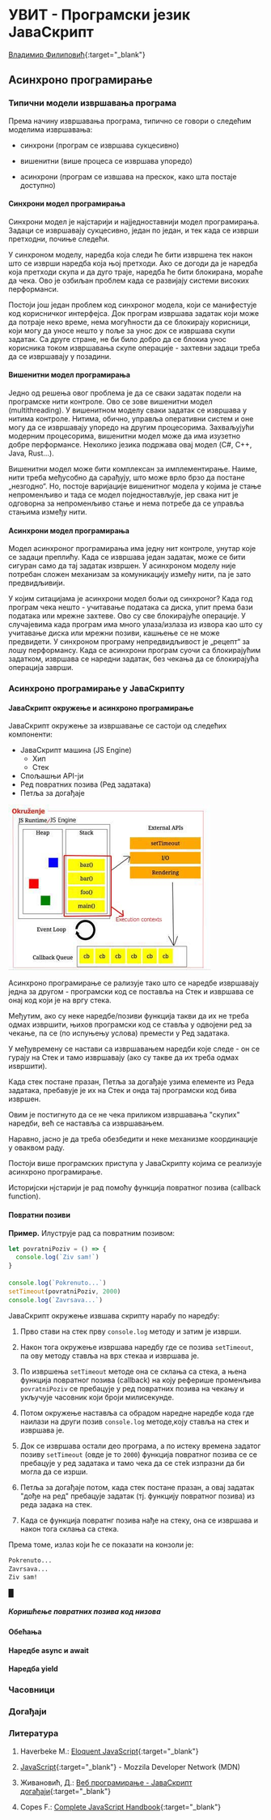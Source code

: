 
# УВИТ - Програмски језик ЈаваСкрипт

[Владимир Филиповић](https://vladofilipovic.github.io/index-cy.html){:target="_blank"}

## Асинхроно програмирање

### Типични модели извршавања програма

Према начину извршавања програма, типично се говори о следећим  моделима извршавања:

- синхрони (програм се извршава сукцесивно)

- вишенитни (више процеса се извршава упоредо)

- асинхрони (програм се извшава на прескок, како шта постаје доступно)

#### Синхрони модел програмирања

Синхрони модел је најстарији и најједноставнији модел про­грамирања. Задаци се извршавају сукцесивно, један по један, и тек када се изврши претходни, почиње следећи.

У синхроном моделу, наредба која следи ће бити извршена тек након што се изврши наредба која њој претходи. Ако се догоди да је наредба која претходи скупа и да дуго траје, наредба ће бити бло­кирана, мораће да чека. Ово је озбиљан проблем када се развијају системи високих перформанси.

Постоји још један проблем код синхроног модела, који се манифестује код корисничког интерфејса. Док програм извршава задатак који може да потраје неко време, нема могућности да се бло­кирају корисници, који могу да уносе нешто у поље за унос док се извршава скупи задатак. Са друге стране, не би било добро да се блокиа унос корисника током извршавања скупе операције - захтевни задаци треба да се извршавају у позадини.

#### Вишенитни модел програмирања

Једно од решења овог проблема је да се сваки задатак подели на програмске нити контроле. Ово се зове вишенитни модел (multithreading). У вишенитном моделу сваки задатак се извршава у нитима контроле. Нитима, обично, управља оперативни систем и оне могу да се извршавају упоредо на другим процесорима. Захваљујући модер­ним процесорима, вишенитни модел може да има изузетно добре перформансе. Неко­лико језика подржава овај модел (C#, C++, Java, Rust…).

Вишенитни модел може бити комплексан за имплементирање. Наиме, нити треба међусобно да сарађују, што може врло брзо да постане „незгодно“. Но, постоје варијације вишенитног модела у којима је стање непроменљиво и тада се модел поједностављује, јер свака нит је одговорна за непроменљиво стање и нема потребе да се управља стањима између нити.

#### Асинхрони модел програмирања

Модел асинхроног програмирања има једну нит кон­троле, унутар које се задаци преплићу. Када се извршава један задатак, може се бити сигуран само да тај задатак извршен. У асинхроном моделу није потребан сложен механизам за комуникацију између нити, па је зато предвидљивији.

У којим ситацијама је асинхрони модел бољи од синхроног? Када год програм чека нешто - учитавање података са диска, упит према бази података или мрежне захтеве. Ово су све блокирајуће операције. У случајевима када програм има много улаза/излаза из извора као што су учитавање диска или мрежни позиви, кашњење се не може предвидети. У синхроном програму непредвидљивост је „рецепт“ за лошу перформансу. Када се асинхрони програм суочи са блокирајућим задатком, извршава се наредни задатак, без чекања да се блокирајућа операција заврши.

### Асинхроно програмирање у ЈаваСкрипту

#### ЈаваСкрипт окружење и асинхроно програмирање

ЈаваСкрипт окружење за извршавање се састоји од следећих компоненти:

- ЈаваСкрипт машина (JS Engine)
  - Хип 
  - Стек
- Спољашњи API-ји
- Ред повратних позива (Ред задатака)
- Петља за догађаје

![ЈаваСкрипт окружење за извршавање](assets/images/event-loop-400-4.jpg)

Асинхроно програмирање се рализује тако што се наредбе извршавају једна за другом - програмски код се поставља на Стек и извршава се онај код који је на вргу стека. 

Међутим, ако су неке наредбе/позиви функција такви да их не треба одмах извршити, њихов програмски код се ставља у одвојени ред за чекање, па се (по испуњењу услова) премести у Ред задатака.

У међувремену се настави са извршавањем наредби које следе - он се гурају на Стек и тамо извршавају (ако су такве да их треба одмах иѕвршити).

Када стек постане празан, Петља за догађаје узима елементе из Реда задатака, пребавује је их на Стек и онда тај програмски код бива извршен.

Овим је постигнуто да се не чека приликом извршавања "скупих" наредби, већ се наставља са извршавањем.

Наравно, јасно је да треба обезбедити и неке механизме координације у оваквом раду.

Постоји више програмских приступа у ЈаваСкрипту којима се реализује асинхроно програмирање.

Историјски нјстарији је рад помоћу функција повратног позива (callback function).

#### Повратни позиви

**Пример.** Илуструје рад са повратним позивом:

```js
let povratniPoziv = () => {
  console.log(`Ziv sam!`)
}

console.log(`Pokrenuto...`)
setTimeout(povratniPoziv, 2000)
console.log(`Zavrsava...`)
```

ЈаваСкрипт окружење извшава скрипту нарабу по наредбу:

1. Прво стави на стек прву `console.log` методу и затим је изврши.

2. Након тога окружење извршава наредбу где се позива `setTimeout`, па ову методу ставља на врх стекаа и извршава је.

3. По извршења `setTimeout` методе она се склања са стека, а њена функција повратног позива (callback) на коју реферише променљива `povratniPoziv` се пребацује у ред повратних позива на чекању и укључује часовник који броји милисекунде.

4. Потом окружење наставља са обрадом наредне наредбе кода где наилази на други позив `console.log` методе,коју ставља на стек и извршава је.

5. Док се извршава остали део програма, а по истеку времена задатог позиву `setTimeout` (овде је то `2000`) функција повратног позива се се пребацује у ред задатака и тамо чека да се стek изпразни да би могла да се изрши.

6. Петља за догађаје потом, када стек постане празан, а овај задатак "дође на ред" пребацује задатак (тј. функцију повратног позива) из реда задака на стек.

7. Када се функција повратнг позива нађе на стеку, она се извршава и након тога склања са стека.

Према томе, излаз који ће се показати на конзоли је:

```bash
Pokrenuto...
Zavrsava...
Ziv sam!
```

&#9608;

##### Коришћење повратних позива код низова

#### Обећања

#### Наредбе async и await

#### Наредбa yield

### Часовници

### Догађаји

### Литература

1. Haverbeke M.: [Eloquent JavaScript](https://eloquentjavascript.net/){:target="_blank"}

1. [JavaScript](https://developer.mozilla.org/en-US/docs/Web/JavaScript){:target="_blank"} - Mozzila Developer Network (MDN)

1. Живановић, Д.: [Веб програмирање - ЈаваСкрипт догађаји](https://www.webprogramiranje.org/dogadjaji-u-javascript-u/){:target="_blank"}

1. Copes F.: [Complete JavaScript Handbook](https://medium.freecodecamp.org/the-complete-javascript-handbook-f26b2c71719c){:target="_blank"}
